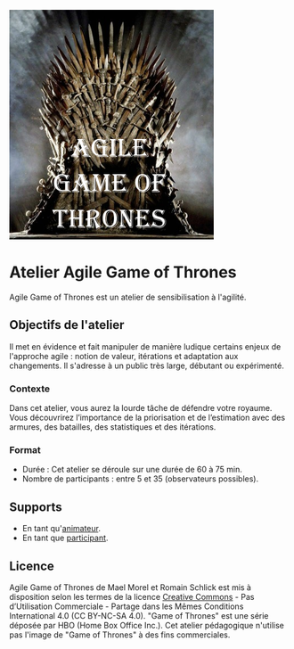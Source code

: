
![Agile Game of Thrones picture](fichiers_depot/agile_got.png)

# Atelier Agile Game of Thrones

Agile Game of Thrones est un atelier de sensibilisation à l'agilité.

## Objectifs de l'atelier

Il met en évidence et fait manipuler de manière ludique certains enjeux de l'approche agile :
notion de valeur, itérations et adaptation aux changements.
Il s'adresse à un public très large, débutant ou expérimenté.

### Contexte

Dans cet atelier, vous aurez la lourde tâche de défendre votre royaume.
Vous découvrirez l’importance de la priorisation et de l’estimation avec des armures, des batailles, des statistiques et des itérations.

### Format

- Durée : Cet atelier se déroule sur une durée de 60 à 75 min.
- Nombre de participants : entre 5 et 35 (observateurs possibles).

## Supports

- En tant qu'[animateur](support_animateur).
- En tant que [participant](support_participant).

## Licence

Agile Game of Thrones de Mael Morel et Romain Schlick est mis à disposition selon les termes de la licence [Creative Commons](https://creativecommons.org/licenses/by-nc-sa/4.0/) - Pas d’Utilisation Commerciale - Partage dans les Mêmes Conditions International 4.0 (CC BY-NC-SA 4.0). "Game of Thrones" est une série déposée par HBO (Home Box Office Inc.). Cet atelier pédagogique n'utilise pas l'image de "Game of Thrones" à des fins commerciales.

